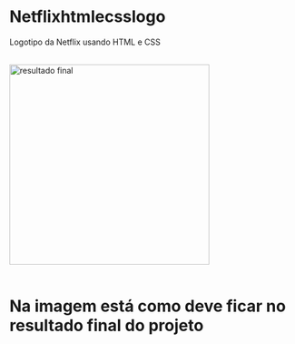# Netflixhtmlecsslogo
Logotipo da Netflix usando HTML e CSS
<br> <br>

<img width="352" alt="resultado final" src="https://user-images.githubusercontent.com/101661686/172258751-43c577cb-786e-493c-b169-c9ae732bf44f.png">
<br><br>

<h1>Na imagem está como deve ficar no resultado final do projeto </h1>
